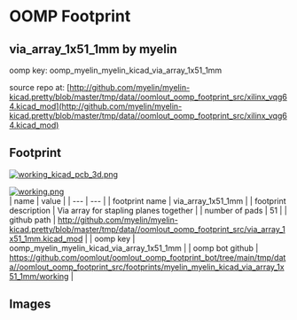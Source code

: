 # OOMP Footprint  
## via_array_1x51_1mm  by myelin  
  
oomp key: oomp_myelin_myelin_kicad_via_array_1x51_1mm  
  
source repo at: [http://github.com/myelin/myelin-kicad.pretty/blob/master/tmp/data//oomlout_oomp_footprint_src/xilinx_vqg64.kicad_mod](http://github.com/myelin/myelin-kicad.pretty/blob/master/tmp/data//oomlout_oomp_footprint_src/xilinx_vqg64.kicad_mod)  
## Footprint  
  
[![working_kicad_pcb_3d.png](working_kicad_pcb_3d_600.png)](working_kicad_pcb_3d.png)  
  
[![working.png](working_600.png)](working.png)  
| name | value | 
| --- | --- | 
| footprint name | via_array_1x51_1mm | 
| footprint description | Via array for stapling planes together | 
| number of pads | 51 | 
| github path | http://github.com/myelin/myelin-kicad.pretty/blob/master/tmp/data//oomlout_oomp_footprint_src/via_array_1x51_1mm.kicad_mod | 
| oomp key | oomp_myelin_myelin_kicad_via_array_1x51_1mm | 
| oomp bot github | https://github.com/oomlout/oomlout_oomp_footprint_bot/tree/main/tmp/data//oomlout_oomp_footprint_src/footprints/myelin_myelin_kicad_via_array_1x51_1mm/working | 
## Images  
